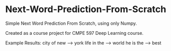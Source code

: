 # Next-Word-Prediction-From-Scratch

Simple Next Word Prediction From Scratch, using only Numpy.

Created as a course project for CMPE 597 Deep Learning course.

Example Results:
city   of   new -->  york
life   in   the -->  world
he   is   the -->  best
